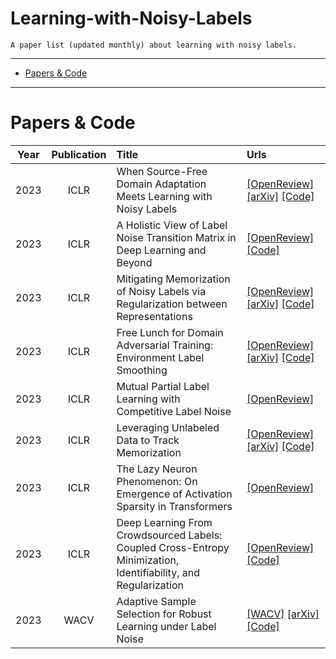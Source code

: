 # Learning-with-Noisy-Labels

    A paper list (updated monthly) about learning with noisy labels.

---
- [Papers \& Code](#papers--code)
---

# Papers & Code

| Year | Publication | Title | Urls |
| :---: | :---: | :---- |:--- |
|2023|ICLR|When Source-Free Domain Adaptation Meets Learning with Noisy Labels|[[OpenReview]](https://openreview.net/forum?id=u2Pd6x794I) [[arXiv]](https://arxiv.org/abs/2301.13381) [[Code]](https://openreview.net/attachment?id=u2Pd6x794I&name=supplementary_material)|
|2023|ICLR|A Holistic View of Label Noise Transition Matrix in Deep Learning and Beyond|[[OpenReview]](https://openreview.net/forum?id=aFzaXRImWE) [[Code]](https://github.com/pipilurj/ROBOT)|
|2023|ICLR|Mitigating Memorization of Noisy Labels via Regularization between Representations|[[OpenReview]](https://openreview.net/forum?id=6qcYDVlVLnK) [[arXiv]](https://arxiv.org/abs/2110.09022) [[Code]](https://openreview.net/attachment?id=6qcYDVlVLnK&name=supplementary_material)|
|2023|ICLR|Free Lunch for Domain Adversarial Training: Environment Label Smoothing|[[OpenReview]](https://openreview.net/forum?id=GPTjnA57h_3) [[arXiv]](https://arxiv.org/abs/2302.00194) [[Code]](https://github.com/yfzhang114/Environment-Label-Smoothing)|
|2023|ICLR|Mutual Partial Label Learning with Competitive Label Noise|[[OpenReview]](https://openreview.net/forum?id=EUrxG8IBCrC)|
|2023|ICLR|Leveraging Unlabeled Data to Track Memorization|[[OpenReview]](https://openreview.net/forum?id=ORp91sAbzI) [[arXiv]](https://arxiv.org/abs/2212.04461) [[Code]](https://github.com/mahf93/tracking-memorization)|
|2023|ICLR|The Lazy Neuron Phenomenon: On Emergence of Activation Sparsity in Transformers|[[OpenReview]](https://openreview.net/forum?id=TJ2nxciYCk-)|
|2023|ICLR|Deep Learning From Crowdsourced Labels: Coupled Cross-Entropy Minimization, Identifiability, and Regularization|[[OpenReview]](https://openreview.net/forum?id=_qVhsWyWB9) [[Code]](https://openreview.net/attachment?id=_qVhsWyWB9&name=supplementary_material)|
|2023|WACV|Adaptive Sample Selection for Robust Learning under Label Noise|[[WACV]](https://openaccess.thecvf.com/content/WACV2023/html/Patel_Adaptive_Sample_Selection_for_Robust_Learning_Under_Label_Noise_WACV_2023_paper.html) [[arXiv]](https://arxiv.org/abs/2106.15292) [[Code]](https://github.com/dbp1994/masters_thesis_codes/tree/main/BARE)|